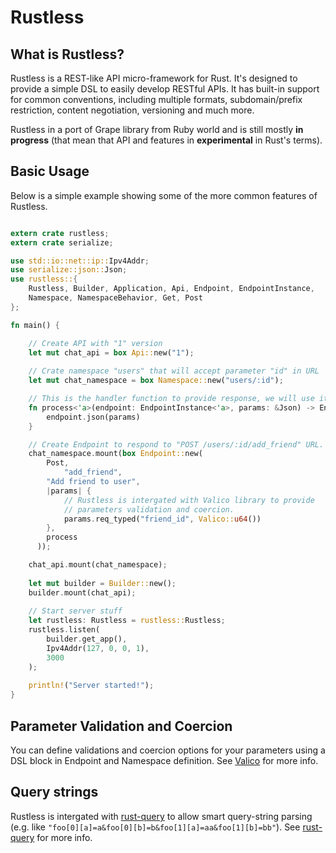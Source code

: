Rustless
======

## What is Rustless?

Rustless is a REST-like API micro-framework for Rust. It's designed to provide a simple DSL to easily develop RESTful APIs.
It has built-in support for common conventions, including multiple formats, subdomain/prefix restriction,
content negotiation, versioning and much more.

Rustless in a port of Grape library from Ruby world and is still mostly **in progress** (that mean that API and features in
**experimental** in Rust's terms).

[Grape]: https://raw.githubusercontent.com/intridea/grape

## Basic Usage

Below is a simple example showing some of the more common features of Rustless.

~~~rust

extern crate rustless;
extern crate serialize;

use std::io::net::ip::Ipv4Addr;
use serialize::json::Json;
use rustless::{
	Rustless, Builder, Application, Api, Endpoint, EndpointInstance, 
	Namespace, NamespaceBehavior, Get, Post
};

fn main() {

    // Create API with "1" version
    let mut chat_api = box Api::new("1");
    
    // Crate namespace "users" that will accept parameter "id" in URL
    let mut chat_namespace = box Namespace::new("users/:id");

    // This is the handler function to provide response, we will use it later
    fn process<'a>(endpoint: EndpointInstance<'a>, params: &Json) -> EndpointInstance<'a> {
        endpoint.json(params)
    }

    // Create Endpoint to respond to "POST /users/:id/add_friend" URL.
    chat_namespace.mount(box Endpoint::new(
        Post,
		    "add_friend",
        "Add friend to user",
        |params| { 
            // Rustless is intergated with Valico library to provide
            // parameters validation and coercion.
            params.req_typed("friend_id", Valico::u64())
        },
        process
	  ));

  	chat_api.mount(chat_namespace);
  
    let mut builder = Builder::new();
  	builder.mount(chat_api);
  
    // Start server stuff
    let rustless: Rustless = rustless::Rustless;
    rustless.listen(
    	builder.get_app(),
    	Ipv4Addr(127, 0, 0, 1),
    	3000
    );
  
    println!("Server started!");
}

~~~

## Parameter Validation and Coercion

You can define validations and coercion options for your parameters using a DSL block in 
Endpoint and Namespace definition. See [Valico] for more info.

[Valico]: https://github.com/rustless/valico

## Query strings

Rustless is intergated with [rust-query] to allow smart query-string parsing 
(e.g. like `"foo[0][a]=a&foo[0][b]=b&foo[1][a]=aa&foo[1][b]=bb"`). See [rust-query] for more info.

[rust-query]: https://github.com/rustless/rust-query

